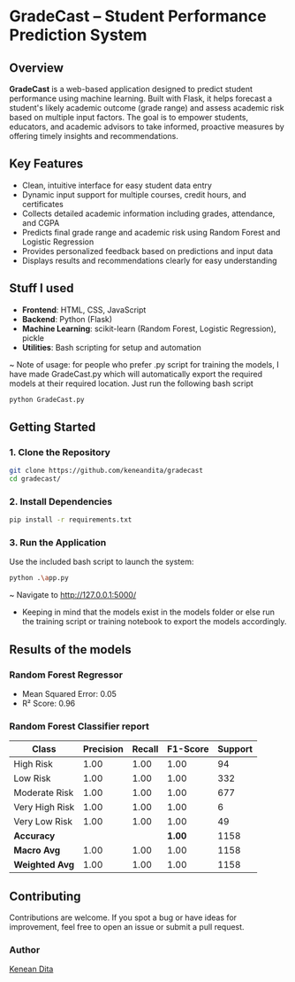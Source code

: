 # GradeCast – Student Performance Prediction System

## Overview

**GradeCast** is a web-based application designed to predict student performance using machine learning. Built with Flask, it helps forecast a student's likely academic outcome (grade range) and assess academic risk based on multiple input factors. The goal is to empower students, educators, and academic advisors to take informed, proactive measures by offering timely insights and recommendations.

## Key Features

* Clean, intuitive interface for easy student data entry
* Dynamic input support for multiple courses, credit hours, and certificates
* Collects detailed academic information including grades, attendance, and CGPA
* Predicts final grade range and academic risk using Random Forest and Logistic Regression
* Provides personalized feedback based on predictions and input data
* Displays results and recommendations clearly for easy understanding

## Stuff I used

* **Frontend**: HTML, CSS, JavaScript
* **Backend**: Python (Flask)
* **Machine Learning**: scikit-learn (Random Forest, Logistic Regression), pickle
* **Utilities**: Bash scripting for setup and automation

~ Note of usage: for people who prefer .py script for training the models, I have made GradeCast.py which will automatically export the required models at their required location. Just run the following bash script

```bash
python GradeCast.py
```

## Getting Started

### 1. Clone the Repository

```bash
git clone https://github.com/keneandita/gradecast
cd gradecast/
```

### 2. Install Dependencies

```bash
pip install -r requirements.txt
```

### 3. Run the Application

Use the included bash script to launch the system:

```bash
python .\app.py
```

~ Navigate to http://127.0.0.1:5000/

* Keeping in mind that the models exist in the models folder or else run the training script or training notebook to export the models accordingly.

## Results of the models

### Random Forest Regressor

* Mean Squared Error: 0.05
* R² Score: 0.96

### Random Forest Classifier report

| Class          | Precision | Recall | F1-Score | Support |
|----------------|-----------|--------|----------|---------|
| High Risk      | 1.00      | 1.00   | 1.00     | 94      |
| Low Risk       | 1.00      | 1.00   | 1.00     | 332     |
| Moderate Risk  | 1.00      | 1.00   | 1.00     | 677     |
| Very High Risk | 1.00      | 1.00   | 1.00     | 6       |
| Very Low Risk  | 1.00      | 1.00   | 1.00     | 49      |
| **Accuracy**   |           |        | **1.00** | 1158    |
| **Macro Avg**  | 1.00      | 1.00   | 1.00     | 1158    |
| **Weighted Avg**| 1.00     | 1.00   | 1.00     | 1158    |

## Contributing

Contributions are welcome. If you spot a bug or have ideas for improvement, feel free to open an issue or submit a pull request.

### Author

[Kenean Dita](https://github.com/keneandita/)

